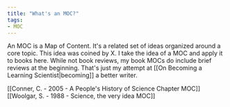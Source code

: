 ```yaml
---
title: "What's an MOC?"
tags:
- MOC
---
```


An MOC is a Map of Content. It's a related set of ideas organized around a core topic. This idea was coined by X. I take the idea of a MOC and apply it to books here. While not book reviews, my book MOCs do include brief reviews at the beginning. That's just my attempt at [[On Becoming a Learning Scientist|becoming]] a better writer.

[[Conner, C. - 2005 - A People's History of Science Chapter MOC]]
[[Woolgar, S. - 1988 - Science, the very idea MOC]]
